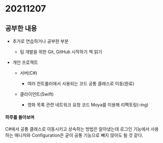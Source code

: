 # 20211207

## 공부한 내용
+ 추가로 연습하거나 공부한 부분
  - 팀 개발을 위한 Git, GitHub 시작하기 책 읽기

+ 개인 프로젝트
  - 서버(C#)
    * 여러 컨트롤러에서 사용되는 코드 공통 클래스로 이동(완료) 

  - 클라이언트(Swift)
    * 영화 목록 관련 네트워크 요청 코드 Moya를 이용해 리팩토링(-ing)

#### 하루를 돌아보며
C#에서 공통 클래스로 이동시키고 상속하는 방법은 알아냈는데 로그인 기능에서 사용하는 매니저와 Configuration은 굳이 공통 기능으로 빼지 않아도 될 것 같다.
